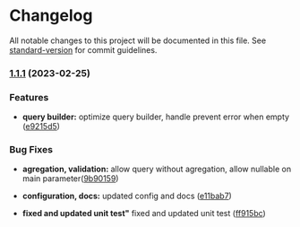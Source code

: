 # Changelog

All notable changes to this project will be documented in this file. See [standard-version](https://github.com/conventional-changelog/standard-version) for commit guidelines.

### [1.1.1](https://github.com/mrbontor/mongo-pagination/compare/v1.0.2...v1.1.1) (2023-02-25)


### Features

* **query builder:** optimize query builder, handle prevent error when empty ([e9215d5](https://github.com/mrbontor/mongo-pagination/commit/e9215d5d5ac85a38fbfebb9b49051faa81bb7b25))

### Bug Fixes

* **agregation, validation:** allow query without agregation, allow nullable on main parameter([9b90159](https://github.com/mrbontor/mongo-pagination/tree/e11bab7333fa0d25a169470c8c550d23b71f5dcd))

* **configuration, docs:** updated config and docs ([e11bab7](https://github.com/mrbontor/mongo-pagination/tree/e11bab7333fa0d25a169470c8c550d23b71f5dcd))

* **fixed and updated unit test"** fixed and updated unit test ([ff915bc](https://github.com/mrbontor/mongo-pagination/tree/e11bab7333fa0d25a169470c8c550d23b71f5dcd))

